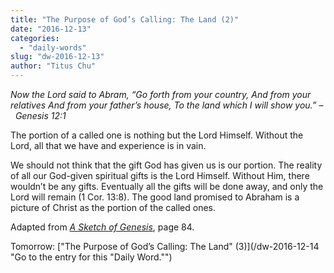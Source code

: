 ```yaml
---
title: "The Purpose of God’s Calling: The Land (2)"
date: "2016-12-13"
categories: 
  - "daily-words"
slug: "dw-2016-12-13"
author: "Titus Chu"
---
```


_Now the Lord said to Abram,_ _“Go forth from your country,_ _And from your relatives_ _And from your father’s house,_ _To the land which I will show you.”_ _–  Genesis 12:1_

The portion of a called one is nothing but the Lord Himself. Without the Lord, all that we have and experience is in vain.

We should not think that the gift God has given us is our portion. The reality of all our God-given spiritual gifts is the Lord Himself. Without Him, there wouldn’t be any gifts. Eventually all the gifts will be done away, and only the Lord will remain (1 Cor. 13:8). The good land promised to Abraham is a picture of Christ as the portion of the called ones.

Adapted from _[A Sketch of Genesis](/book-gen-sketch/ "Go to the listing for this book.")_, page 84.

Tomorrow: ["The Purpose of God’s Calling: The Land" (3)](/dw-2016-12-14 "Go to the entry for this "Daily Word."")
